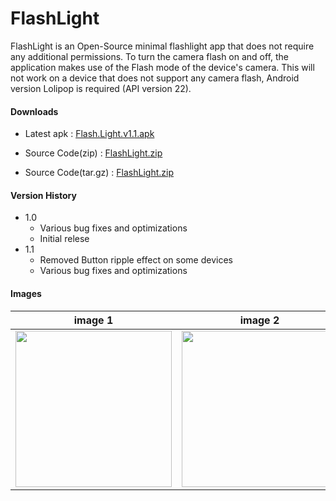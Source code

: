 # FlashLight

FlashLight is an Open-Source minimal flashlight app that does not require any additional permissions. To turn the camera flash on and off, the application makes use of the Flash mode of the device's camera. This will not work on a device that does not support any camera flash, Android version Lolipop is required (API version 22).

#### Downloads

* Latest apk : [Flash.Light.v1.1.apk](https://github.com/joyetgeorge/FlashLight/releases/download/v1.1/Flash.Light.v1.1.apk)
* Source Code(zip) : [FlashLight.zip](https://github.com/joyetgeorge/FlashLight/archive/refs/tags/v1.1.zip)

* Source Code(tar.gz) : [FlashLight.zip](https://github.com/joyetgeorge/FlashLight/archive/refs/tags/v1.1.tar.gz)


#### Version History

* 1.0
    * Various bug fixes and optimizations
    * Initial relese
* 1.1
    * Removed Button ripple effect on some devices
    * Various bug fixes and optimizations

#### Images

| image 1      | image 2      | image 3      |
|-------------|-------------|-------------|
 <img src="https://raw.githubusercontent.com/joyetgeorge/FlashLight/master/Screenshot02.png" width="250"> | <img src="https://raw.githubusercontent.com/joyetgeorge/FlashLight/master/Screenshot03.png" width="250"> |  <img src="https://raw.githubusercontent.com/joyetgeorge/FlashLight/master/Screenshot04.png" width="250"> |

